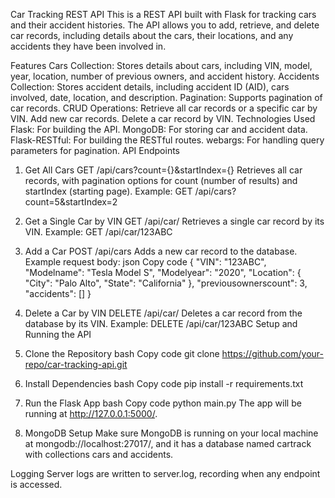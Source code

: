 Car Tracking REST API
This is a REST API built with Flask for tracking cars and their accident histories. The API allows you to add, retrieve, and delete car records, including details about the cars, their locations, and any accidents they have been involved in.

Features
Cars Collection: Stores details about cars, including VIN, model, year, location, number of previous owners, and accident history.
Accidents Collection: Stores accident details, including accident ID (AID), cars involved, date, location, and description.
Pagination: Supports pagination of car records.
CRUD Operations:
Retrieve all car records or a specific car by VIN.
Add new car records.
Delete a car record by VIN.
Technologies Used
Flask: For building the API.
MongoDB: For storing car and accident data.
Flask-RESTful: For building the RESTful routes.
webargs: For handling query parameters for pagination.
API Endpoints
1. Get All Cars
GET /api/cars?count={}&startIndex={}
Retrieves all car records, with pagination options for count (number of results) and startIndex (starting page).
Example: GET /api/cars?count=5&startIndex=2
2. Get a Single Car by VIN
GET /api/car/<vin>
Retrieves a single car record by its VIN.
Example: GET /api/car/123ABC
3. Add a Car
POST /api/cars
Adds a new car record to the database.
Example request body:
json
Copy code
{
  "VIN": "123ABC",
  "Modelname": "Tesla Model S",
  "Modelyear": "2020",
  "Location": {
    "City": "Palo Alto",
    "State": "California"
  },
  "previousownerscount": 3,
  "accidents": []
}
4. Delete a Car by VIN
DELETE /api/car/<vin>
Deletes a car record from the database by its VIN.
Example: DELETE /api/car/123ABC
Setup and Running the API
1. Clone the Repository
bash
Copy code
git clone https://github.com/your-repo/car-tracking-api.git
2. Install Dependencies
bash
Copy code
pip install -r requirements.txt
3. Run the Flask App
bash
Copy code
python main.py
The app will be running at http://127.0.0.1:5000/.

4. MongoDB Setup
Make sure MongoDB is running on your local machine at mongodb://localhost:27017/, and it has a database named cartrack with collections cars and accidents.

Logging
Server logs are written to server.log, recording when any endpoint is accessed.
